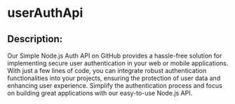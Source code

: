# userAuthApi
## Description:
Our Simple Node.js Auth API on GitHub provides a hassle-free solution for implementing secure user authentication in your web or mobile applications. With just a few lines of code, you can integrate robust authentication functionalities into your projects, ensuring the protection of user data and enhancing user experience. Simplify the authentication process and focus on building great applications with our easy-to-use Node.js API.

